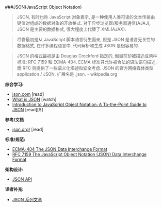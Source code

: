 ###JSON(JavaScript Object Notation)

>JSON, 有时也称 JavaScript 对象表示, 是一种使用人类可读的文本传输由键值对组成的数据对象的开放格式. 对于异步浏览器/服务器通信(AJAJ), JSON 是主要的数据格式, 很大程度上代替了 XML(AJAX).

>尽管最初是从 JavaScript 脚本语言衍生而来, 但是 JSON 是语言无关性的数据格式, 在许多编程语言中, 代码解析和生成 JSON 是很容易的.

>JSON 的格式最初是由 Douglas Crockford 指定的, 但目前却被描述成两种标准: RFC 7159 和 ECMA-404. ECMA 标准只允许被合法的语法语句描述, 而 RFC 则提供了一些语义化描述和安全考虑. JSON 的官方网络媒体类型 application / JSON, 扩展名是 .json. - wikipedia.org

**综合学习:**
<ul>
<li><a href="https://www.json.com/" target="_blank">json.com</a> [read]</li>
<li><a href="https://mijingo.com/lessons/what-is-json/" target="_blank">What is JSON</a> [watch]</li>
<li><a href="http://www.amazon.com/Introduction-JavaScript-Object-Notation-Point/dp/1491929480/ref=pd_sim_sbs_14_1" target="_blank">Introduction to JavaScript Object Notation: A To-the-Point Guide to JSON</a> [read][$]</li>
</ul>

**参考/文档**

* [json.org/](http://json.org/) [read]

**标准/规范:**
<ul>
<li><a href="http://www.ecma-international.org/publications/files/ECMA-ST/ECMA-404.pdf" target="_blank">ECMA-404 The JSON Data Interchange Format</a></li>
<li><a href="https://tools.ietf.org/html/rfc7159" target="_blank">RFC 7159 The JavaScript Object Notation (JSON) Data Interchange Format</a></li>
</ul>

**架构设计:**

* [JSON API](http://jsonapi.org/)

**译者补充:**

* [JSON 系列文章](http://jaskokoyn.com/json-tutorial-series/)
